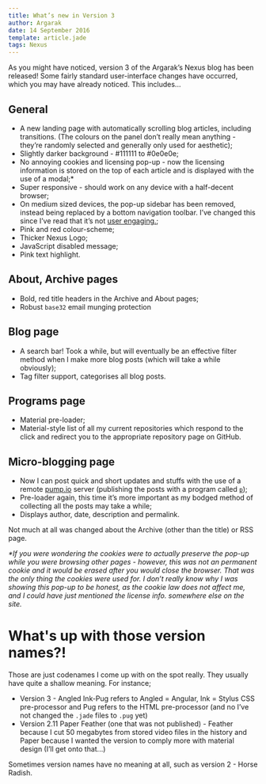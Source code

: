 ```yaml
---
title: What’s new in Version 3
author: Argarak
date: 14 September 2016
template: article.jade
tags: Nexus
---
```


As you might have noticed, version 3 of the Argarak’s Nexus blog has been released! Some fairly standard user-interface changes have occurred, which you may have already noticed. This includes...

## General

* A new landing page with automatically scrolling blog articles, including transitions. (The colours on the panel don’t really mean anything - they’re randomly selected and generally only used for aesthetic);
* Slightly darker background - #111111 to #0e0e0e;
* No annoying cookies and licensing pop-up - now the licensing information is stored on the top of each article and is displayed with the use of a modal;*
* Super responsive - should work on any device with a half-decent browser;
* On medium sized devices, the pop-up sidebar has been removed, instead being replaced by a bottom navigation toolbar. I’ve changed this since I’ve read that it’s not [user engaging.](http://thenextweb.com/dd/2014/04/08/ux-designers-side-drawer-navigation-costing-half-user-engagement/);
* Pink and red colour-scheme;
* Thicker Nexus Logo;
* JavaScript disabled message;
* Pink text highlight.

## About, Archive pages

* Bold, red title headers in the Archive and About pages;
* Robust `base32` email munging protection

## Blog page

* A search bar! Took a while, but will eventually be an effective filter method when I make more blog posts (which will take a while obviously);
* Tag filter support, categorises all blog posts.

## Programs page

* Material pre-loader;
* Material-style list of all my current repositories which respond to the click and redirect you to the appropriate repository page on GitHub.

## Micro-blogging page

* Now I can post quick and short updates and stuffs with the use of a remote [pump.io](https://pumpyourself.com/) server (publishing the posts with a program called [`p`](https://github.com/xray7224/p)); 
* Pre-loader again, this time it’s more important as my bodged method of collecting all the posts may take a while;
* Displays author, date, description and permalink.

Not much at all was changed about the Archive (other than the title) or RSS page.

*\*If you were wondering the cookies were to actually preserve the pop-up while you were browsing other pages - however, this was not an permanent cookie and it would be erased after you would close the browser. That was the only thing the cookies were used for. I don’t really know why I was showing this pop-up to be honest, as the cookie law does not affect me, and I could have just mentioned the license info. somewhere else on the site.*

# What's up with those version names?!

Those are just codenames I come up with on the spot really. They usually have quite a shallow meaning. For instance;

* Version 3 - Angled Ink-Pug refers to Angled = Angular, Ink = Stylus CSS pre-processor and Pug refers to the HTML pre-processor (and no I’ve not changed the `.jade` files to `.pug` yet)
* Version 2.11 Paper Feather (one that was not published) - Feather because I cut 50 megabytes from stored video files in the history and Paper because I wanted the version to comply more with material design (I’ll get onto that...)
    
Sometimes version names have no meaning at all, such as version 2 - Horse Radish. 
